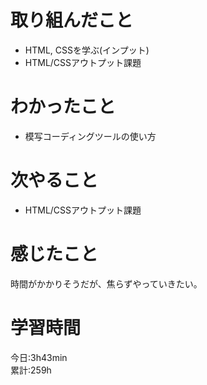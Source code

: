 # 取り組んだこと       
- HTML, CSSを学ぶ(インプット)
- HTML/CSSアウトプット課題
# わかったこと
- 模写コーディングツールの使い方
# 次やること
- HTML/CSSアウトプット課題
# 感じたこと
時間がかかりそうだが、焦らずやっていきたい。
# 学習時間  
今日:3h43min  
累計:259h

